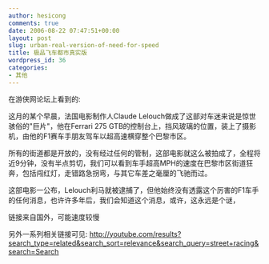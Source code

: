 ```yaml
---
author: hesicong
comments: true
date: 2006-08-22 07:47:51+00:00
layout: post
slug: urban-real-version-of-need-for-speed
title: 极品飞车都市真实版
wordpress_id: 36
categories:
- 其他
---
```



在游侠网论坛上看到的:

这月的某个早晨，法国电影制作人Claude Lelouch做成了这部对车迷来说是惊世骇俗的"巨片"，他在Ferrari 275 GTB的控制台上，挡风玻璃的位置，装上了摄影机，由他的F1赛车手朋友驾车以超高速横穿整个巴黎市区。


所有的街道都是开放的，没有经过任何的管制，这部电影就这么被拍成了，全程将近9分钟，没有半点剪切，我们可以看到车手超高MPH的速度在巴黎市区街道狂奔，包括闯红灯，走错路急拐弯，与其它车差之毫厘的飞驰而过。


这部电影一公布，Lelouch利马就被逮捕了，但他始终没有透露这个厉害的F1车手的任何消息，也许许多年后，我们会知道这个消息，或许，这永远是个谜，

链接来自国外，可能速度较慢

另外一系列相关链接可见:
http://youtube.com/results?search_type=related&search_sort=relevance&search_query=street+racing&search=Search
